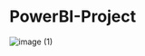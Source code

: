 # PowerBI-Project
![image (1)](https://github.com/Tanzeel161/PowerBI-Project/assets/141497653/49f1bc7e-3fe0-4a65-8d96-cdbc918eeede)


